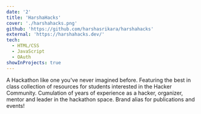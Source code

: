 ```yaml
---
date: '2'
title: 'HarshaHacks'
cover: './harshahacks.png'
github: 'https://github.com/harshasrikara/harshahacks'
external: 'https://harshahacks.dev/'
tech:
  - HTML/CSS
  - JavaScript
  - OAuth
showInProjects: true
---
```


A Hackathon like one you've never imagined before. Featuring the best in class collection of resources for students interested in the Hacker Community. Cumulation of years of experience as a hacker, organizer, mentor and leader in the hackathon space. Brand alias for publications and events!
